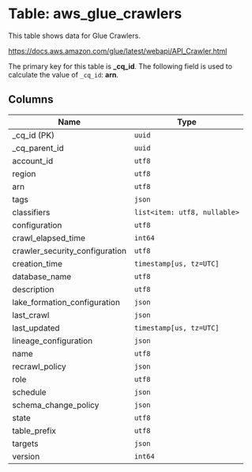 # Table: aws_glue_crawlers

This table shows data for Glue Crawlers.

https://docs.aws.amazon.com/glue/latest/webapi/API_Crawler.html

The primary key for this table is **_cq_id**.
The following field is used to calculate the value of `_cq_id`: **arn**.

## Columns

| Name          | Type          |
| ------------- | ------------- |
|_cq_id (PK)|`uuid`|
|_cq_parent_id|`uuid`|
|account_id|`utf8`|
|region|`utf8`|
|arn|`utf8`|
|tags|`json`|
|classifiers|`list<item: utf8, nullable>`|
|configuration|`utf8`|
|crawl_elapsed_time|`int64`|
|crawler_security_configuration|`utf8`|
|creation_time|`timestamp[us, tz=UTC]`|
|database_name|`utf8`|
|description|`utf8`|
|lake_formation_configuration|`json`|
|last_crawl|`json`|
|last_updated|`timestamp[us, tz=UTC]`|
|lineage_configuration|`json`|
|name|`utf8`|
|recrawl_policy|`json`|
|role|`utf8`|
|schedule|`json`|
|schema_change_policy|`json`|
|state|`utf8`|
|table_prefix|`utf8`|
|targets|`json`|
|version|`int64`|